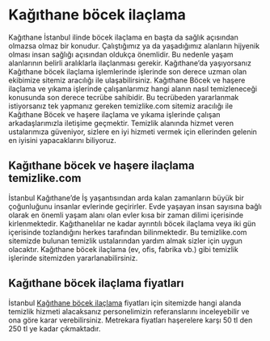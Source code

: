 # Kağıthane böcek ilaçlama 
Kağıthane İstanbul ilinde böcek ilaçlama en başta da sağlık açısından olmazsa olmaz bir konudur. Çalıştığımız ya da yaşadığımız alanların hijyenik olması insan sağlığı açısından oldukça önemlidir. Bu nedenle yaşam alanlarının belirli aralıklarla ilaçlanması gerekir. Kağıthane’da yaşıyorsanız Kağıthane böcek ilaçlama işlemlerinde işlerinde son derece uzman olan ekibimize sitemiz aracılığı ile ulaşabilirsiniz. Kağıthane Böcek ve haşere ilaçlama ve yıkama işlerinde çalışanlarımız hangi alanın nasıl temizleneceği konusunda son derece tecrübe sahibidir. Bu tecrübeden yararlanmak istiyorsanız tek yapmanız gereken temizlike.com sitemiz aracılığı ile Kağıthane Böcek ve haşere ilaçlama ve yıkama işlerinde çalışan arkadaşlarımızla iletişime geçmektir. Temizlik alanında hizmet veren ustalarımıza güveniyor, sizlere en iyi hizmeti vermek için ellerinden gelenin en iyisini yapacaklarını biliyoruz.

## Kağıthane böcek ve haşere ilaçlama temizlike.com

İstanbul Kağıthane’de İş yaşantısından arda kalan zamanların büyük bir çoğunluğunu insanlar evlerinde geçirirler. Evde yaşayan insan sayısına bağlı olarak en önemli yaşam alanı olan evler kısa bir zaman dilimi içerisinde kirlenmektedir. Kağıthanelılar ne kadar ayrıntılı böcek ilaçlama veya iki gün içerisinde tozlandığını herkes tarafından bilinmektedir. Bu temizlike.com sitemizde bulunan temizlik ustalarından yardım almak sizler için uygun olacaktır. Kağıthane böcek ilaçlama (ev, ofis, fabrika vb.) gibi temizlik işlerinde sitemizden yararlanabilirsiniz.

## Kağıthane böcek ilaçlama fiyatları

İstanbul [Kağıthane böcek ilaçlama](https://www.temizlike.com/kagithane/) fiyatları için sitemizde hangi alanda temizlik hizmeti alacaksanız personelimizin referanslarını inceleyebilir ve ona göre karar verebilirsiniz. Metrekara fiyatları haşerelere karşı 50 tl den 250 tl ye kadar çıkmaktadır.
